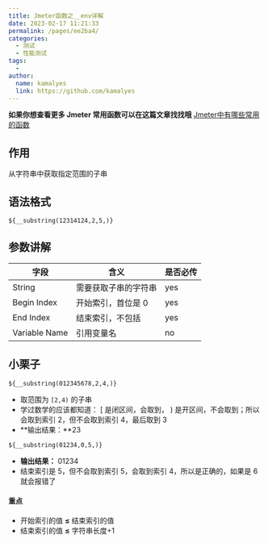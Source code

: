 ```yaml
---
title: Jmeter函数之__env详解
date: 2023-02-17 11:21:33
permalink: /pages/ee2ba4/
categories:
  - 测试
  - 性能测试
tags:
  - 
author: 
  name: kamalyes
  link: https://github.com/kamalyes
---
```

**如果你想查看更多 Jmeter 常用函数可以在这篇文章找找哦**
[Jmeter中有哪些常用的函数](./01.Jmeter中有哪些常用的函数.md)

作用
--

从字符串中获取指定范围的子串

语法格式
----

```
${__substring(12314124,2,5,)}
```

参数讲解
----

| 字段 | 含义 | 是否必传 |
| --- | --- | --- |
| String | 需要获取子串的字符串 | yes |
| Begin Index | 开始索引，首位是 0 | yes |
| End Index | 结束索引，不包括 | yes |
| Variable Name | 引用变量名 | no |

小栗子
---

```
${__substring(012345678,2,4,)}
```

*   取范围为 `[2,4)` 的子串
*   学过数学的应该都知道： [ 是闭区间，会取到， ) 是开区间，不会取到；所以会取到索引 2，但不会取到索引 4，最后取到 3
*   **输出结果：**23

```
${__substring(01234,0,5,)}
```

*   **输出结果：** 01234
*   结束索引是 5，但不会取到索引 5，会取到索引 4，所以是正确的，如果是 6 就会报错了

#### 重点

*   开始索引的值 **≤** 结束索引的值
*   结束索引的值 **≤** 字符串长度+1
